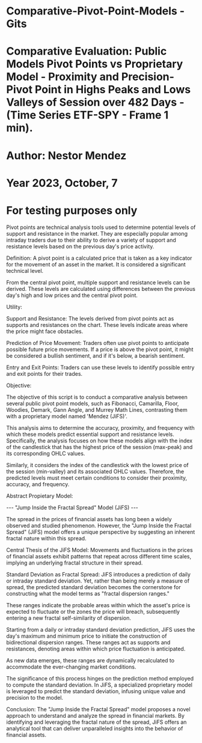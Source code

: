 # Comparative-Pivot-Point-Models - Gits #
# Comparative Evaluation: Public Models Pivot Points vs Proprietary Model - Proximity and Precision-  Pivot Point in Highs Peaks and Lows Valleys of Session over 482 Days - (Time Series ETF-SPY - Frame 1 min).
# Author: Nestor Mendez
# Year 2023, October, 7
# For testing purposes only

Pivot points are technical analysis tools used to determine potential levels of support and resistance in the market. They are especially popular among intraday traders due to their ability to derive a variety of support and resistance levels based on the previous day's price activity.

Definition: A pivot point is a calculated price that is taken as a key indicator for the movement of an asset in the market. It is considered a significant technical level.

From the central pivot point, multiple support and resistance levels can be derived. These levels are calculated using differences between the previous day's high and low prices and the central pivot point.

Utility:

Support and Resistance: The levels derived from pivot points act as supports and resistances on the chart. These levels indicate areas where the price might face obstacles.

Prediction of Price Movement: Traders often use pivot points to anticipate possible future price movements. If a price is above the pivot point, it might be considered a bullish sentiment, and if it's below, a bearish sentiment.

Entry and Exit Points: Traders can use these levels to identify possible entry and exit points for their trades.


Objective:

The objective of this script is to conduct a comparative analysis between several public pivot point models, such as Fibonacci, Camarilla, Floor, Woodies, Demark, Gann Angle, and Murrey Math Lines, contrasting them with a proprietary model named 'Mendez (JiFS)'. 

This analysis aims to determine the accuracy, proximity, and frequency with which these models predict essential support and resistance levels. Specifically, the analysis focuses on how these models align with the index of the candlestick that has the highest price of the session (max-peak) and its corresponding OHLC values. 

Similarly, it considers the index of the candlestick with the lowest price of the session (min-valley) and its associated OHLC values. Therefore, the predicted levels must meet certain conditions to consider their proximity, accuracy, and frequency.


Abstract Propietary Model:

--- "Jump Inside the Fractal Spread" Model (JiFS) ---

The spread in the prices of financial assets has long been a widely observed and studied phenomenon. However, the "Jump Inside the Fractal Spread" (JiFS) model offers a unique perspective by suggesting an inherent fractal nature within this spread.

Central Thesis of the JiFS Model: Movements and fluctuations in the prices of financial assets exhibit patterns that repeat across different time scales, implying an underlying fractal structure in their spread.

Standard Deviation as Fractal Spread: JiFS introduces a prediction of daily or intraday standard deviation. Yet, rather than being merely a measure of spread, the predicted standard deviation becomes the cornerstone for constructing what the model terms as "fractal dispersion ranges." 

These ranges indicate the probable areas within which the asset's price is expected to fluctuate or the zones the price will breach, subsequently entering a new fractal self-similarity of dispersion.

Starting from a daily or intraday standard deviation prediction, JiFS uses the day's maximum and minimum price to initiate the construction of bidirectional dispersion ranges. These ranges act as supports and resistances, denoting areas within which price fluctuation is anticipated. 

As new data emerges, these ranges are dynamically recalculated to accommodate the ever-changing market conditions.

The significance of this process hinges on the prediction method employed to compute the standard deviation. In JiFS, a specialized proprietary model is leveraged to predict the standard deviation, infusing unique value and precision to the model.

Conclusion: The "Jump Inside the Fractal Spread" model proposes a novel approach to understand and analyze the spread in financial markets. By identifying and leveraging the fractal nature of the spread, JiFS offers an analytical tool that can deliver unparalleled insights into the behavior of financial assets.
